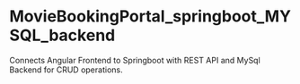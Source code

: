 # MovieBookingPortal_springboot_MYSQL_backend

Connects Angular Frontend to Springboot with REST API and MySql Backend for CRUD operations.
